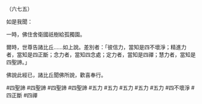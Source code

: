 （六七五）

如是我聞：

一時，佛住舍衛國祇樹給孤獨園。

爾時，世尊告諸比丘……如上說。差別者：「彼信力，當知是四不壞淨；精進力者，當知是四正斷；念力者，當知四念處；定力者，當知是四禪；慧力者，當知是四聖諦。」

佛說此經已，諸比丘聞佛所說，歡喜奉行。



#四聖諦
#四聖諦
#四聖諦
#四聖諦
#五力
#五力
#五力
#五力
#五力
#四不壞淨
#四正斷
#四禪
